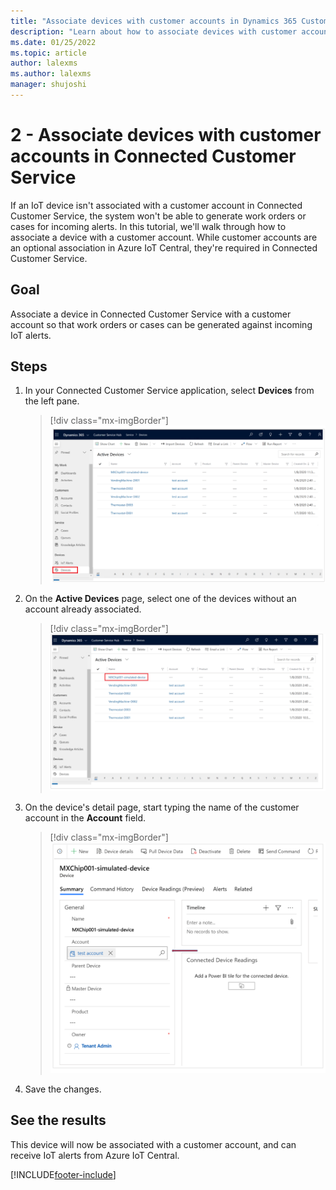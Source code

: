 ```yaml
---
title: "Associate devices with customer accounts in Dynamics 365 Customer Service | MicrosoftDocs"
description: "Learn about how to associate devices with customer accounts in Connected Customer Service for Azure IoT Central."
ms.date: 01/25/2022
ms.topic: article
author: lalexms
ms.author: lalexms
manager: shujoshi
---
```



# 2 - Associate devices with customer accounts in Connected Customer Service

If an IoT device isn't associated with a customer account in Connected Customer Service, the system won't be able to generate work orders or cases for incoming alerts. In this tutorial, we'll walk through how to associate a device with a customer account. While customer accounts are an optional association in Azure IoT Central, they're required in Connected Customer Service.

## Goal

Associate a device in Connected Customer Service with a customer account so that work orders or cases can be generated against incoming IoT alerts.

## Steps

1. In your Connected Customer Service application, select **Devices** from the left pane.  

    > [!div class="mx-imgBorder"]
    > ![Screenshot of "Devices" in the menu](media/cs-iot-device-page.png)

2. On the **Active Devices** page, select one of the devices without an account already associated.

    > [!div class="mx-imgBorder"]
    > ![Screenshot of a list of IoT devices in Connected Customer Service.](media/cs-iot-central-associate-devices.png)

3. On the device's detail page, start typing the name of the customer account in the **Account** field.

    > [!div class="mx-imgBorder"]
    > ![Screenshot of the account field on the device detail page in Connected Customer Service.](media/cs-iot-central-device-account.png)

4. Save the changes.

## See the results

This device will now be associated with a customer account, and can receive IoT alerts from Azure IoT Central.


[!INCLUDE[footer-include](../includes/footer-banner.md)]
